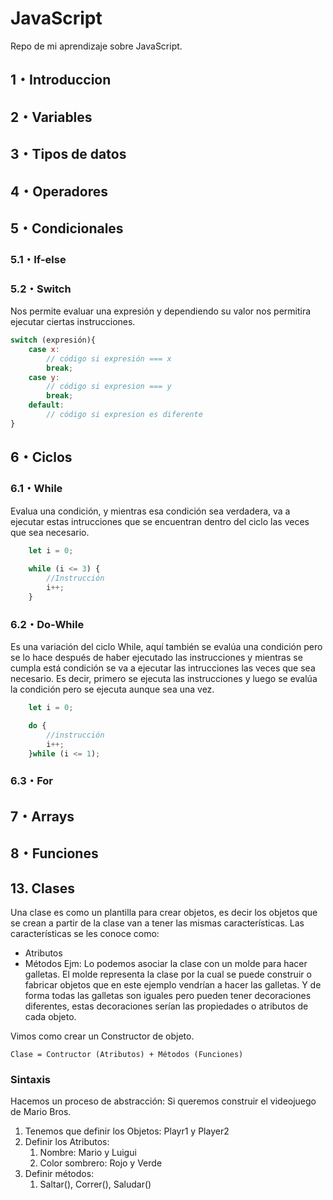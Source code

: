 # JavaScript
Repo de mi aprendizaje sobre JavaScript.
## 1・Introduccion
## 2・Variables
## 3・Tipos de datos
## 4・Operadores
## 5・Condicionales
### 5.1・If-else
### 5.2・Switch
Nos permite evaluar una expresión y dependiendo su valor nos permitira ejecutar ciertas instrucciones.
```JavaScript
switch (expresión){
    case x:
        // código si expresión === x
        break;
    case y:
        // código si expresion === y
        break;
    default:
        // código si expresion es diferente
}
```

## 6・Ciclos
### 6.1・While
Evalua una condición, y mientras esa condición sea verdadera, va a ejecutar estas intrucciones que se encuentran dentro del ciclo las veces que sea necesario.

```JavaScript
    let i = 0;
    
    while (i <= 3) {
        //Instrucción
        i++;
    }
```
### 6.2・Do-While
Es una variación del ciclo While, aquí también se evalúa una condición pero se lo hace después de haber ejecutado las instrucciones y mientras se cumpla está condición se va a ejecutar las intrucciones las veces que sea necesario. Es decir, primero se ejecuta las instrucciones y luego se evalúa la condición pero se ejecuta aunque sea una vez.

```JavaScript
    let i = 0;

    do {
        //instrucción
        i++;
    }while (i <= 1);
```

### 6.3・For
## 7・Arrays
## 8・Funciones
## 13. Clases
Una clase es como un plantilla para crear objetos, es decir los objetos que se crean a partir de la clase van a tener las mismas características.
Las características se les conoce como:
- Atributos
- Métodos
Ejm: Lo podemos asociar la clase con un molde para hacer galletas. El molde representa la clase por la cual se puede construir o fabricar objetos que en este ejemplo vendrían a hacer las galletas. Y de forma todas las galletas son iguales pero pueden tener decoraciones diferentes, estas decoraciones serían las propiedades o atributos de cada objeto.

Vimos como crear un Constructor de objeto.
```
Clase = Contructor (Atributos) + Métodos (Funciones)
```

### Sintaxis
Hacemos un proceso de abstracción:
Si queremos construir el videojuego de Mario Bros.
1. Tenemos que definir los Objetos: Playr1 y Player2
2. Definir los Atributos:
   1. Nombre: Mario y Luigui
   2. Color sombrero: Rojo y Verde
5. Definir métodos:
   1. Saltar(), Correr(), Saludar()